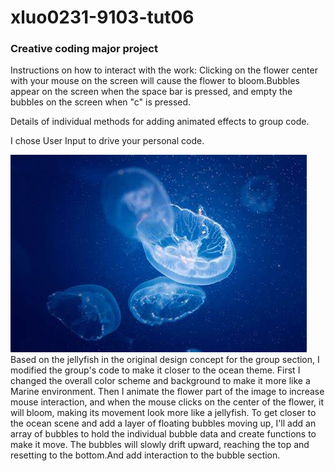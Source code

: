 # xluo0231-9103-tut06
### Creative coding major project
Instructions on how to interact with the work: Clicking on the flower center with your mouse on the screen will cause the flower to bloom.Bubbles appear on the screen when the space bar is pressed, and empty the bubbles on the screen when "c" is pressed.

Details of individual methods for adding animated effects to group code.

I chose User Input to drive your personal code.

![An image of jellyfish](OIP.jfif)
Based on the jellyfish in the original design concept for the group section, I modified the group's code to make it closer to the ocean theme. First I changed the overall color scheme and background to make it more like a Marine environment. Then I animate the flower part of the image to increase mouse interaction, and when the mouse clicks on the center of the flower, it will bloom, making its movement look more like a jellyfish. To get closer to the ocean scene and add a layer of floating bubbles moving up, I'll add an array of bubbles to hold the individual bubble data and create functions to make it move. The bubbles will slowly drift upward, reaching the top and resetting to the bottom.And add interaction to the bubble section.